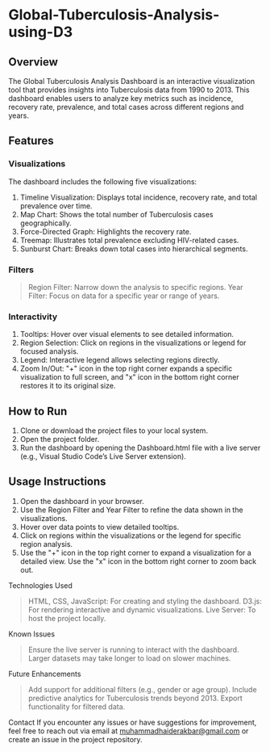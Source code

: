 # Global-Tuberculosis-Analysis-using-D3

## Overview
The Global Tuberculosis Analysis Dashboard is an interactive visualization tool that provides insights into Tuberculosis data from 1990 to 2013. This dashboard enables users to analyze key metrics such as incidence, recovery rate, prevalence, and total cases across different regions and years.

## Features

### Visualizations
The dashboard includes the following five visualizations:
1. Timeline Visualization: Displays total incidence, recovery rate, and total prevalence over time.
2. Map Chart: Shows the total number of Tuberculosis cases geographically.
3. Force-Directed Graph: Highlights the recovery rate.
4. Treemap: Illustrates total prevalence excluding HIV-related cases.
5. Sunburst Chart: Breaks down total cases into hierarchical segments.

### Filters
> Region Filter: Narrow down the analysis to specific regions.
> Year Filter: Focus on data for a specific year or range of years.

### Interactivity
1. Tooltips: Hover over visual elements to see detailed information.
2. Region Selection: Click on regions in the visualizations or legend for focused analysis.
3. Legend: Interactive legend allows selecting regions directly.
4. Zoom In/Out: "+" icon in the top right corner expands a specific visualization to full screen, and "x" icon in the bottom right corner restores it to its original size.

## How to Run
1. Clone or download the project files to your local system.
2. Open the project folder.
3. Run the dashboard by opening the Dashboard.html file with a live server (e.g., Visual Studio Code’s Live Server extension).

## Usage Instructions
1. Open the dashboard in your browser.
2. Use the Region Filter and Year Filter to refine the data shown in the visualizations.
3. Hover over data points to view detailed tooltips.
4. Click on regions within the visualizations or the legend for specific region analysis.
5. Use the "+" icon in the top right corner to expand a visualization for a detailed view. Use the "x" icon in the bottom right corner to zoom back out.

Technologies Used
> HTML, CSS, JavaScript: For creating and styling the dashboard.
> D3.js: For rendering interactive and dynamic visualizations.
> Live Server: To host the project locally.

Known Issues
> Ensure the live server is running to interact with the dashboard.
> Larger datasets may take longer to load on slower machines.

Future Enhancements
> Add support for additional filters (e.g., gender or age group).
> Include predictive analytics for Tuberculosis trends beyond 2013.
> Export functionality for filtered data.

Contact
If you encounter any issues or have suggestions for improvement, feel free to reach out via email at muhammadhaiderakbar@gmail.com or create an issue in the project repository.
